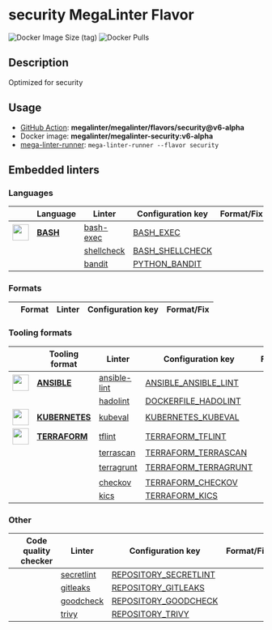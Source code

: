 # security MegaLinter Flavor

![Docker Image Size (tag)](https://img.shields.io/docker/image-size/megalinter/megalinter-security/v6-alpha)
![Docker Pulls](https://img.shields.io/docker/pulls/megalinter/megalinter-security)

## Description

Optimized for security

## Usage

- [GitHub Action](https://megalinter.github.io/installation/#github-action): **megalinter/megalinter/flavors/security@v6-alpha**
- Docker image: **megalinter/megalinter-security:v6-alpha**
- [mega-linter-runner](https://megalinter.github.io/mega-linter-runner/): `mega-linter-runner --flavor security`

## Embedded linters

### Languages

|                                                                            <!-- -->                                                                            | Language                                                   | Linter                                                                  | Configuration key                                                            | Format/Fix |
|:--------------------------------------------------------------------------------------------------------------------------------------------------------------:|------------------------------------------------------------|-------------------------------------------------------------------------|------------------------------------------------------------------------------|:----------:|
| <img src="https://github.com/megalinter/megalinter/raw/main/docs/assets/icons/bash.ico" alt="" height="32px" class="megalinter-icon"></a> <!-- linter-icon --> | [**BASH**](https://megalinter.github.io/descriptors/bash/) | [bash-exec](https://megalinter.github.io/descriptors/bash_bash_exec/)   | [BASH_EXEC](https://megalinter.github.io/descriptors/bash_bash_exec/)        |            |
|                                                                 <!-- --> <!-- linter-icon -->                                                                  |                                                            | [shellcheck](https://megalinter.github.io/descriptors/bash_shellcheck/) | [BASH_SHELLCHECK](https://megalinter.github.io/descriptors/bash_shellcheck/) |            |
|                                                                 <!-- --> <!-- linter-icon -->                                                                  |                                                            | [bandit](https://megalinter.github.io/descriptors/python_bandit/)       | [PYTHON_BANDIT](https://megalinter.github.io/descriptors/python_bandit/)     |            |

### Formats

| <!-- --> | Format | Linter | Configuration key | Format/Fix |
| :---: | ----------------- | -------------- | ------------ | :-----: |

### Tooling formats

|                                                                               <!-- -->                                                                               | Tooling format                                                         | Linter                                                                         | Configuration key                                                                      |     Format/Fix     |
|:--------------------------------------------------------------------------------------------------------------------------------------------------------------------:|------------------------------------------------------------------------|--------------------------------------------------------------------------------|----------------------------------------------------------------------------------------|:------------------:|
|  <img src="https://github.com/megalinter/megalinter/raw/main/docs/assets/icons/ansible.ico" alt="" height="32px" class="megalinter-icon"></a> <!-- linter-icon -->   | [**ANSIBLE**](https://megalinter.github.io/descriptors/ansible/)       | [ansible-lint](https://megalinter.github.io/descriptors/ansible_ansible_lint/) | [ANSIBLE_ANSIBLE_LINT](https://megalinter.github.io/descriptors/ansible_ansible_lint/) |                    |
|                                                                    <!-- --> <!-- linter-icon -->                                                                     |                                                                        | [hadolint](https://megalinter.github.io/descriptors/dockerfile_hadolint/)      | [DOCKERFILE_HADOLINT](https://megalinter.github.io/descriptors/dockerfile_hadolint/)   |                    |
| <img src="https://github.com/megalinter/megalinter/raw/main/docs/assets/icons/kubernetes.ico" alt="" height="32px" class="megalinter-icon"></a> <!-- linter-icon --> | [**KUBERNETES**](https://megalinter.github.io/descriptors/kubernetes/) | [kubeval](https://megalinter.github.io/descriptors/kubernetes_kubeval/)        | [KUBERNETES_KUBEVAL](https://megalinter.github.io/descriptors/kubernetes_kubeval/)     |                    |
| <img src="https://github.com/megalinter/megalinter/raw/main/docs/assets/icons/terraform.ico" alt="" height="32px" class="megalinter-icon"></a> <!-- linter-icon -->  | [**TERRAFORM**](https://megalinter.github.io/descriptors/terraform/)   | [tflint](https://megalinter.github.io/descriptors/terraform_tflint/)           | [TERRAFORM_TFLINT](https://megalinter.github.io/descriptors/terraform_tflint/)         |                    |
|                                                                    <!-- --> <!-- linter-icon -->                                                                     |                                                                        | [terrascan](https://megalinter.github.io/descriptors/terraform_terrascan/)     | [TERRAFORM_TERRASCAN](https://megalinter.github.io/descriptors/terraform_terrascan/)   |                    |
|                                                                    <!-- --> <!-- linter-icon -->                                                                     |                                                                        | [terragrunt](https://megalinter.github.io/descriptors/terraform_terragrunt/)   | [TERRAFORM_TERRAGRUNT](https://megalinter.github.io/descriptors/terraform_terragrunt/) | :heavy_check_mark: |
|                                                                    <!-- --> <!-- linter-icon -->                                                                     |                                                                        | [checkov](https://megalinter.github.io/descriptors/terraform_checkov/)         | [TERRAFORM_CHECKOV](https://megalinter.github.io/descriptors/terraform_checkov/)       |                    |
|                                                                    <!-- --> <!-- linter-icon -->                                                                     |                                                                        | [kics](https://megalinter.github.io/descriptors/terraform_kics/)               | [TERRAFORM_KICS](https://megalinter.github.io/descriptors/terraform_kics/)             |                    |

### Other

|           <!-- -->            | Code quality checker | Linter                                                                        | Configuration key                                                                        | Format/Fix |
|:-----------------------------:|----------------------|-------------------------------------------------------------------------------|------------------------------------------------------------------------------------------|:----------:|
| <!-- --> <!-- linter-icon --> |                      | [secretlint](https://megalinter.github.io/descriptors/repository_secretlint/) | [REPOSITORY_SECRETLINT](https://megalinter.github.io/descriptors/repository_secretlint/) |            |
| <!-- --> <!-- linter-icon --> |                      | [gitleaks](https://megalinter.github.io/descriptors/repository_gitleaks/)     | [REPOSITORY_GITLEAKS](https://megalinter.github.io/descriptors/repository_gitleaks/)     |            |
| <!-- --> <!-- linter-icon --> |                      | [goodcheck](https://megalinter.github.io/descriptors/repository_goodcheck/)   | [REPOSITORY_GOODCHECK](https://megalinter.github.io/descriptors/repository_goodcheck/)   |            |
| <!-- --> <!-- linter-icon --> |                      | [trivy](https://megalinter.github.io/descriptors/repository_trivy/)           | [REPOSITORY_TRIVY](https://megalinter.github.io/descriptors/repository_trivy/)           |            |

